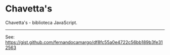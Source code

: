 # Chavetta's

Chavetta's - biblioteca JavaScript.

---

See: https://gist.github.com/fernandocamargo/df8fc55a0e4722c56bb189b3fe312563




